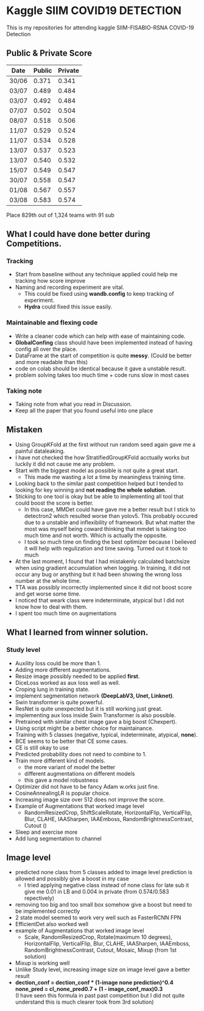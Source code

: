 # Kaggle SIIM COVID19 DETECTION

This is my repositories for attending kaggle SIIM-FISABIO-RSNA COVID-19 Detection


## Public & Private Score

|Date   | Public | Private |
|------ |------- |-------- |
| 30/06 | 0.371  | 0.341   |
| 03/07 | 0.489  | 0.484   |
| 03/07 | 0.492  | 0.484   |
| 07/07 | 0.502  | 0.504   | 
| 08/07 | 0.518  | 0.506   |
| 11/07 | 0.529  | 0.524   | 
| 11/07 | 0.534  | 0.528   |
| 13/07 | 0.537  | 0.523   |
| 13/07 | 0.540  | 0.532   |
| 15/07 | 0.549  | 0.547   |
| 30/07 | 0.558  | 0.547   |
| 01/08 | 0.567  | 0.557   |
| 03/08 | 0.583  | 0.574   |

Place 829th out of 1,324 teams with 91 sub


## What I could have done better during Competitions.

### Tracking
- Start from baseline without any technique applied could help me tracking how score improve
- Naming and recording experiment are vital.
    - This could be fixed using **wandb.config** to keep tracking of experiment.
    - **Hydra** could fixed this issue easily.

### Maintainable and flexing code 
- Write a cleaner code which can help with ease of maintaining code.
- **GlobalConfing** class should have been implemented instead of having config all over the place.
- DataFrame at the start of competition is quite **messy**. (Could be better and more readable than this)
- code on colab should be identical because it gave a unstable result.
- problem solving takes too much time + code runs slow in most cases

### Taking note
- Taking note from what you read in Discussion.
- Keep all the paper that you found useful into one place

## Mistaken
- Using GroupKFold at the first without run random seed again gave me a painful dataleaking.
- I have not checked the how StratifiedGroupKFold acctually works but luckily it did not cause me any problem.
- Start with the biggest model as possible is not quite a great start.
    - This made me wasting a lot a time by meaningless training time.
- Looking back to the similar past competition helped but I tended to looking for key winning 
  and **not reading the whole solution**.
- Sticking to one tool is okay but be able to implementing all tool that could boost the score is better.
   - In this case, MMDet could have gave me a better result but I stick to detectron2 which resulted worse
     than yolov5. This probably occured due to a unstable and inflexibility of framework.
     But what matter the most was myself being coward thinking that mmdet is taking too much time and not worth.
     Which is actually the opposite.
   - I took so much time on finding the best optimizer because I believed it will help with regulization and time saving.
     Turned out it took to much
- At the last moment, I found that I had mistakenly calculated batchsize when using gradient accumulation when logging.
  In training, it did not occur any bug or anything but it had been showing the wrong loss number at the whole time.
- TTA was possibly incorrectly implemented since it did not boost score and get worse some time. 
- I noticed that weark class were indeterminate, atypical but I did not know how to deal with them.
- I spent too much time on augmentations

## What I learned from winner solution.
### Study level
- Auxility loss could be more than 1.
- Adding more different augmentations.
- Resize image possibly needed to be applied **first**.
- DiceLoss worked as aux loss well as well.
- Croping lung in training state.
- implement segmentation network **(DeepLabV3, Unet, Linknet)**.
- Swin transformer is quite powerful.
- ResNet is quite unexpected but it is still working just great.
- implementing aux loss inside Swin Transformer is also possible.
- Pretrained with similar chest image gave a big boost (Chexpert).
- Using script might be a better choice for maintainance.
- Training with 5 classes (negative, typical, indeterminate, atypical, **none**).
- BCE seems to be better that CE some cases.
- CE is still okay to use
- Predicted probability does not need to combine to 1.
- Train more different kind of models.
  - the more variant of model the better
  - different augmentations on different models
  - this gave a model robustness
- Optimizer did not have to be fancy Adam w.orks just fine.
- CosineAnnealingLR is popular choice.
- Increasing image size over 512 does not improve the score.
- Example of Augmentations that worked image level
   - RandomResizedCrop, ShiftScaleRotate, HorizontalFlip, VerticalFlip,
     Blur, CLAHE, IAASharpen, IAAEmboss, RandomBrightnessContrast, Cutout
     ()
- Sleep and exercise more
- Add lung segmentation to channel


## Image level
- predicted none class from 5 classes added to image level prediction is allowed and possibly give a boost in my case
    - I tried applying negative class instead of none class for late sub it give me 0.01 in LB and 0.004 in private (from 0.574/0.583 repectively)
- removing too big and too small box somehow give a boost but need to be implemented correctly
- 2 state model seemed to work very well such as FasterRCNN FPN
- EfficientDet also worked well
- example of Augmentations that worked image level
  - Scale, RandomResizedCrop, Rotate(maximum 10 degrees), HorizontalFlip, VerticalFlip,
     Blur, CLAHE, IAASharpen, IAAEmboss, RandomBrightnessContrast, Cutout, Mosaic, Mixup
     (from 1st solution)
- Mixup is working well
- Unlike Study level, increasing image size on image level gave a better result
- **dection_conf = dection_conf * (1-image none prediction)^0.4**  
  **none_pred = cl_none_pred0.7 + (1 - image_conf_max)0.3**  
   (I have seen this formula in past past competition but
   I did not quite understand this is much clearer took from 3rd solution)


  